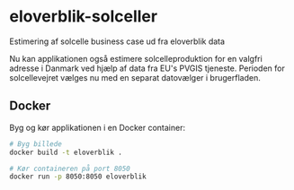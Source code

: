 # eloverblik-solceller
Estimering af solcelle business case ud fra eloverblik data

Nu kan applikationen også estimere solcelleproduktion for en valgfri adresse i Danmark ved hjælp af data fra EU's PVGIS tjeneste.
Perioden for solcellevejret vælges nu med en separat datovælger i brugerfladen.

## Docker

Byg og kør applikationen i en Docker container:

```bash
# Byg billede
docker build -t eloverblik .

# Kør containeren på port 8050
docker run -p 8050:8050 eloverblik
```
